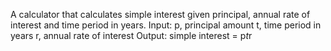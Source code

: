 A calculator that calculates simple interest given principal, annual rate of interest and time period in years.
Input:
  p, principal amount
  t, time period in years
  r, annual rate of interest
Output:
  simple interest = p*t*r
